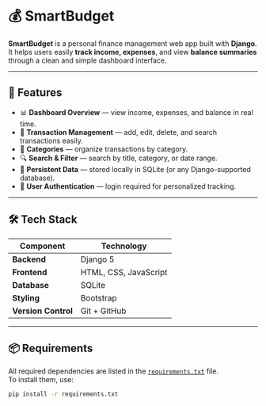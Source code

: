 # 💰 SmartBudget

**SmartBudget** is a personal finance management web app built with **Django**.  
It helps users easily **track income, expenses**, and view **balance summaries** through a clean and simple dashboard interface.

---

## 🚀 Features

- 📊 **Dashboard Overview** — view income, expenses, and balance in real time.  
- 🧾 **Transaction Management** — add, edit, delete, and search transactions easily.  
- 📂 **Categories** — organize transactions by category.  
- 🔍 **Search & Filter** — search by title, category, or date range.  
- 💾 **Persistent Data** — stored locally in SQLite (or any Django-supported database).  
- 🔐 **User Authentication** — login required for personalized tracking.

---

## 🛠️ Tech Stack

| Component | Technology |
|------------|-------------|
| **Backend** | Django 5 |
| **Frontend** | HTML, CSS, JavaScript |
| **Database** | SQLite |
| **Styling** | Bootstrap |
| **Version Control** | Git + GitHub |

---

## 📦 Requirements

All required dependencies are listed in the [`requirements.txt`](requirements.txt) file.  
To install them, use:

```bash
pip install -r requirements.txt
